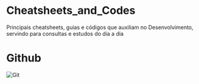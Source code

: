 # Cheatsheets_and_Codes
Principais cheatsheets, guias e códigos que auxiliam no Desenvolvimento, servindo para consultas e estudos do dia a dia

# Github
![Git](https://user-images.githubusercontent.com/10932478/190528087-4a421f92-830a-460e-968b-e2dedc257a91.png)

